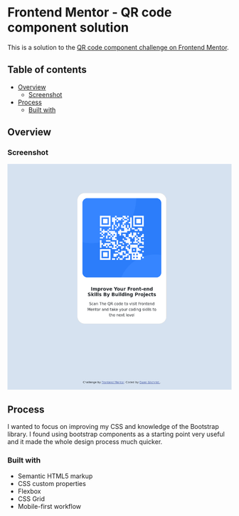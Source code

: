 # Frontend Mentor - QR code component solution

This is a solution to the [QR code component challenge on Frontend Mentor](https://www.frontendmentor.io/challenges/qr-code-component-iux_sIO_H).

## Table of contents

- [Overview](#overview)
  - [Screenshot](#screenshot)
- [Process](#processProcess)
  - [Built with](#built-with)

## Overview

### Screenshot

![](./images/screenshot.png)

## Process

I wanted to focus on improving my CSS and knowledge of the Bootstrap library. I found using bootstrap components as a starting point very useful and it made the whole design process much quicker.

### Built with

- Semantic HTML5 markup
- CSS custom properties
- Flexbox
- CSS Grid
- Mobile-first workflow

